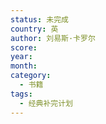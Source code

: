 ```yaml
---
status: 未完成
country: 英
author: 刘易斯·卡罗尔
score:
year:
month:
category:
  - 书籍
tags:
  - 经典补完计划
---
```


